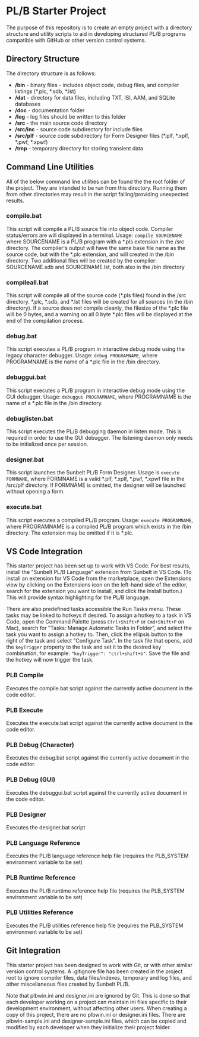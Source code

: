 

# PL/B Starter Project

The purpose of this repository is to create an empty project with a directory structure and utility scripts to aid in developing structured PL/B programs compatible with GitHub or other version control systems.

## Directory Structure
The directory structure is as follows:

- **/bin** - binary files - includes object code, debug files, and compiler listings (*.plc, *.sdb, *.lst)
- **/dat** - directory for data files, including TXT, ISI, AAM, and SQLite databases
- **/doc** - documentation folder
- **/log** - log files should be written to this folder
- **/src** - the main source code directory
- **/src/inc** - source code subdirectory for include files
- **/src/plf** - source code subdirectory for Form Designer files (*.plf, *.xplf, *.pwf, *.xpwf)
- **/tmp** - temporary directory for storing transient data

## Command Line Utilities

All of the below command line utilities can be found the the root folder of the project. They are intended to be run from this directory. Running them from other directories may result in the script failing/providing unexpected results.

### compile.bat ###
This script will compile a PL/B source file into object code. Compiler status/errors are will displayed in a terminal. Usage: ```compile SOURCENAME``` where SOURCENAME is a PL/B program with a *.pls extension in the /src directory. The compiler's output will have the same base file name as the source code, but with the *.plc extension, and will created in the /bin directory. Two additional files will be created by the compiler: SOURCENAME.sdb and SOURCENAME.lst, both also in the /bin directory

### compileall.bat ###
This script will compile all of the source code (*.pls files) found in the /src directory. *.plc, *.sdb, and *.lst files will be created for all sources (in the /bin directory). If a source does not compile cleanly, the filesize of the *.plc file will be 0 bytes, and a warning on all 0 byte *.plc files will be displayed at the end of the compilation process.

### debug.bat ###
This script executes a PL/B program in interactive debug mode using the legacy character debugger. Usage: ```debug PROGRAMNAME```, where PROGRAMNAME is the name of a *.plc file in the /bin directory.

### debuggui.bat ###
This script executes a PL/B program in interactive debug mode using the GUI debugger. Usage: ```debuggui PROGRAMNAME```, where PROGRAMNAME is the name of a *.plc file in the /bin directory.

### debuglisten.bat ###
This script executes the PL/B debugging daemon in listen mode. This is required in order to use the GUI debugger. The listening daemon only needs to be initialized once per session.

### designer.bat ###
This script launches the Sunbelt PL/B Form Designer. Usage is ```execute FORMNAME```, where FORMNAME is a valid *.plf, *.xplf, *.pwf, *.xpwf file in the /src/plf directory. If FORMNAME is omitted, the designer will be launched without opening a form.

### execute.bat ###
This script executes a compiled PL/B program. Usage: ```execute PROGRAMNAME```, where PROGRAMNAME is a compiled PL/B program which exists in the /bin directory. The extension may be omitted if it is *.plc.

## VS Code Integration
This starter project has been set up to work with VS Code. For best results, install the "Sunbelt PL/B Language" extension from Sunbelt in VS Code. (To install an extension for VS Code from the marketplace, open the Extensions view by clicking on the Extensions icon on the left-hand side of the editor, search for the extension you want to install, and click the Install button.) This will provide syntax highlighting for the PL/B language.

There are also predefined tasks accessible the Run Tasks menu. These tasks may be linked to hotkeys if desired. To assign a hotkey to a task in VS Code, open the Command Palette (press `Ctrl+Shift+P` or `Cmd+Shift+P` on Mac), search for "Tasks: Manage Automatic Tasks in Folder", and select the task you want to assign a hotkey to. Then, click the ellipsis button to the right of the task and select "Configure Task". In the task file that opens, add the `keyTrigger` property to the task and set it to the desired key combination, for example: `"keyTrigger": "ctrl+shift+b"`. Save the file and the hotkey will now trigger the task.

### PLB Compile ###
Executes the compile.bat script against the currently active document in the code editor.

### PLB Execute ###
Executes the execute.bat script against the currently active document in the code editor.

### PLB Debug (Character) ###
Executes the debug.bat script against the currently active document in the code editor.

### PLB Debug (GUI) ###
Executes the debuggui.bat script against the currently active document in the code editor.

### PLB Designer ###
Executes the designer.bat script

### PLB Language Reference ###
Executes the PL/B language reference help file (requires the PLB_SYSTEM environment variable to be set)

### PLB Runtime Reference ###
Executes the PL/B runtime reference help file (requires the PLB_SYSTEM environment variable to be set)

### PLB Utilities Reference ##
Executes the PL/B utilities reference help file (requires the PLB_SYSTEM environment variable to be set)

## Git Integration
This starter project has been designed to work with Git, or with other similar version control systems. A .gitignore file has been created in the project root to ignore compiler files, data files/indexes, temporary and log files, and other miscellaneous files created by Sunbelt PL/B.

Note that plbwin.ini and designer.ini are ignored by Git. This is done so that each developer working on a project can maintain ini files specific to their development environment, without affecting other users. When creating a copy of this project, there are no plbwin.ini or designer.ini files. There are plbwin-sample.ini and designer-sample.ini files, which can be copied and modified by each developer when they initialize their project folder.
